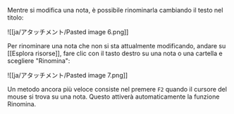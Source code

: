Mentre si modifica una nota, è possibile rinominarla cambiando il testo nel titolo:

![[ja/アタッチメント/Pasted image 6.png]]

Per rinominare una nota che non si sta attualmente modificando, andare su [[Esplora risorse]], fare clic con il tasto destro su una nota o una cartella e scegliere "Rinomina":

![[ja/アタッチメント/Pasted image 7.png]]

Un metodo ancora più veloce consiste nel premere `F2` quando il cursore del mouse si trova su una nota. Questo attiverà automaticamente la funzione Rinomina.